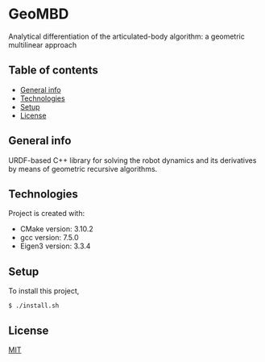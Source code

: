 # GeoMBD
Analytical differentiation of the articulated-body algorithm: a geometric multilinear approach

## Table of contents
* [General info](#general-info)
* [Technologies](#technologies)
* [Setup](#setup)
* [License](#license)

## General info
URDF-based C++ library for solving the robot dynamics and its derivatives by means of geometric recursive algorithms.
	
## Technologies
Project is created with:
* CMake version: 3.10.2
* gcc version: 7.5.0
* Eigen3 version: 3.3.4
	
## Setup
To install this project,

```
$ ./install.sh
```

## License
[MIT](https://choosealicense.com/licenses/mit/)